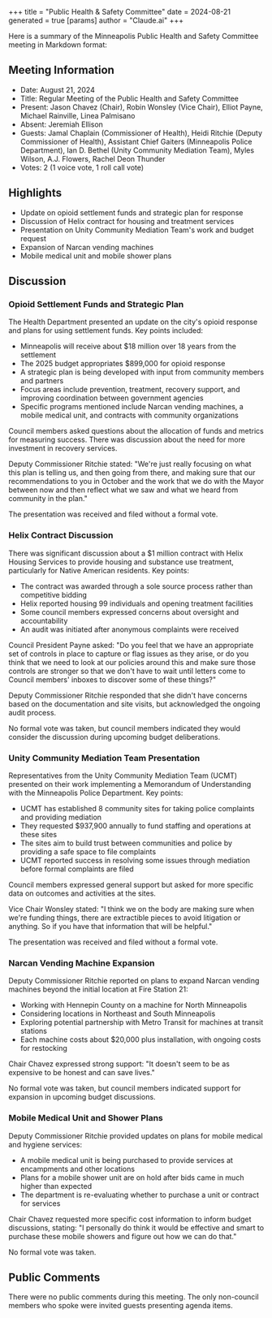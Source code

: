 +++
title = "Public Health & Safety Committee"
date = 2024-08-21
 generated = true
[params]
  author = "Claude.ai"
+++

Here is a summary of the Minneapolis Public Health and Safety Committee meeting in Markdown format:

## Meeting Information

- Date: August 21, 2024
- Title: Regular Meeting of the Public Health and Safety Committee
- Present: Jason Chavez (Chair), Robin Wonsley (Vice Chair), Elliot Payne, Michael Rainville, Linea Palmisano
- Absent: Jeremiah Ellison
- Guests: Jamal Chaplain (Commissioner of Health), Heidi Ritchie (Deputy Commissioner of Health), Assistant Chief Gaiters (Minneapolis Police Department), Ian D. Bethel (Unity Community Mediation Team), Myles Wilson, A.J. Flowers, Rachel Deon Thunder
- Votes: 2 (1 voice vote, 1 roll call vote)

## Highlights

- Update on opioid settlement funds and strategic plan for response
- Discussion of Helix contract for housing and treatment services
- Presentation on Unity Community Mediation Team's work and budget request
- Expansion of Narcan vending machines
- Mobile medical unit and mobile shower plans

## Discussion

### Opioid Settlement Funds and Strategic Plan

The Health Department presented an update on the city's opioid response and plans for using settlement funds. Key points included:

- Minneapolis will receive about $18 million over 18 years from the settlement
- The 2025 budget appropriates $899,000 for opioid response
- A strategic plan is being developed with input from community members and partners
- Focus areas include prevention, treatment, recovery support, and improving coordination between government agencies
- Specific programs mentioned include Narcan vending machines, a mobile medical unit, and contracts with community organizations

Council members asked questions about the allocation of funds and metrics for measuring success. There was discussion about the need for more investment in recovery services.

Deputy Commissioner Ritchie stated: "We're just really focusing on what this plan is telling us, and then going from there, and making sure that our recommendations to you in October and the work that we do with the Mayor between now and then reflect what we saw and what we heard from community in the plan."

The presentation was received and filed without a formal vote.

### Helix Contract Discussion 

There was significant discussion about a $1 million contract with Helix Housing Services to provide housing and substance use treatment, particularly for Native American residents. Key points:

- The contract was awarded through a sole source process rather than competitive bidding
- Helix reported housing 99 individuals and opening treatment facilities
- Some council members expressed concerns about oversight and accountability
- An audit was initiated after anonymous complaints were received

Council President Payne asked: "Do you feel that we have an appropriate set of controls in place to capture or flag issues as they arise, or do you think that we need to look at our policies around this and make sure those controls are stronger so that we don't have to wait until letters come to Council members' inboxes to discover some of these things?"

Deputy Commissioner Ritchie responded that she didn't have concerns based on the documentation and site visits, but acknowledged the ongoing audit process.

No formal vote was taken, but council members indicated they would consider the discussion during upcoming budget deliberations.

### Unity Community Mediation Team Presentation

Representatives from the Unity Community Mediation Team (UCMT) presented on their work implementing a Memorandum of Understanding with the Minneapolis Police Department. Key points:

- UCMT has established 8 community sites for taking police complaints and providing mediation
- They requested $937,900 annually to fund staffing and operations at these sites
- The sites aim to build trust between communities and police by providing a safe space to file complaints
- UCMT reported success in resolving some issues through mediation before formal complaints are filed

Council members expressed general support but asked for more specific data on outcomes and activities at the sites. 

Vice Chair Wonsley stated: "I think we on the body are making sure when we're funding things, there are extractible pieces to avoid litigation or anything. So if you have that information that will be helpful."

The presentation was received and filed without a formal vote.

### Narcan Vending Machine Expansion

Deputy Commissioner Ritchie reported on plans to expand Narcan vending machines beyond the initial location at Fire Station 21:

- Working with Hennepin County on a machine for North Minneapolis 
- Considering locations in Northeast and South Minneapolis
- Exploring potential partnership with Metro Transit for machines at transit stations
- Each machine costs about $20,000 plus installation, with ongoing costs for restocking

Chair Chavez expressed strong support: "It doesn't seem to be as expensive to be honest and can save lives."

No formal vote was taken, but council members indicated support for expansion in upcoming budget discussions.

### Mobile Medical Unit and Shower Plans

Deputy Commissioner Ritchie provided updates on plans for mobile medical and hygiene services:

- A mobile medical unit is being purchased to provide services at encampments and other locations
- Plans for a mobile shower unit are on hold after bids came in much higher than expected
- The department is re-evaluating whether to purchase a unit or contract for services

Chair Chavez requested more specific cost information to inform budget discussions, stating: "I personally do think it would be effective and smart to purchase these mobile showers and figure out how we can do that."

No formal vote was taken.

## Public Comments

There were no public comments during this meeting. The only non-council members who spoke were invited guests presenting agenda items.
